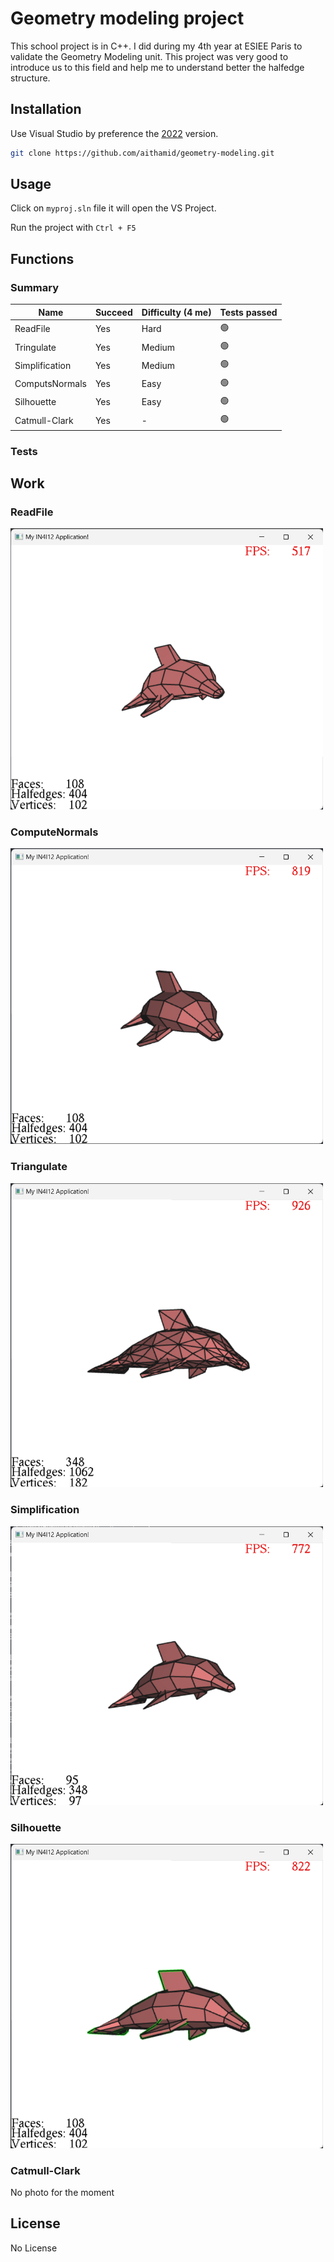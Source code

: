 # Geometry modeling project

This school project is in C++. I did during my 4th year at ESIEE Paris to validate the Geometry Modeling unit. This project was very good to introduce us to this field and help me to understand better the halfedge structure.

## Installation

Use Visual Studio by preference the [2022](https://visualstudio.microsoft.com/fr/thank-you-downloading-visual-studio/?sku=Professional&channel=Release&version=VS2022&source=VSLandingPage&cid=2030&passive=false) version.

```bash
git clone https://github.com/aithamid/geometry-modeling.git
```

## Usage

Click on `myproj.sln` file it will open the VS Project. 

Run the project with `Ctrl + F5`

## Functions

### Summary

| Name  |  Succeed | Difficulty (4 me) | Tests passed |
|---|---|---|---|
| ReadFile |  Yes       | Hard      |:green_circle:|
| Tringulate  | Yes     |  Medium   |:green_circle:|
| Simplification | Yes  |  Medium   |:green_circle:|
| ComputsNormals | Yes  |  Easy     |:green_circle:|
| Silhouette | Yes      |  Easy     |:green_circle:|
| Catmull-Clark | Yes   |  -        |:green_circle:|

### Tests

## Work

### ReadFile

<img src="images/ReadFile.png" width="500">

### ComputeNormals
<img src="images/ComputeNormals.png" width="500">

### Triangulate

<img src="images/Triangulate.png" width="500">

### Simplification

<img src="images/SimplificationAfter.png" width="500">

### Silhouette

<img src="images/Silhouette.png" width="500">

### Catmull-Clark

No photo for the moment




## License

No License